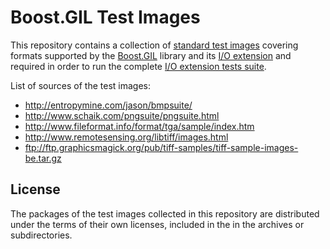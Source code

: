 # Boost.GIL Test Images

This repository contains a collection of [standard test images](https://en.wikipedia.org/wiki/Standard_test_image)
covering formats supported by the [Boost.GIL](https://github.com/boostorg/gil/) library
and its [I/O extension](https://github.com/boostorg/gil/tree/develop/include/boost/gil/extension/io)
and required in order to run the complete [I/O extension tests suite](https://github.com/boostorg/gil/tree/develop/test/extension/io).

List of sources of the test images:

- http://entropymine.com/jason/bmpsuite/
- http://www.schaik.com/pngsuite/pngsuite.html
- http://www.fileformat.info/format/tga/sample/index.htm
- http://www.remotesensing.org/libtiff/images.html
- ftp://ftp.graphicsmagick.org/pub/tiff-samples/tiff-sample-images-be.tar.gz

## License

The packages of the test images collected in this repository are
distributed under the terms of their own licenses,
included in the in the archives or subdirectories.
